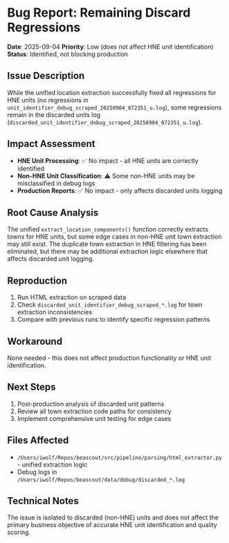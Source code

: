 # Bug Report: Remaining Discard Regressions

**Date**: 2025-09-04
**Priority**: Low (does not affect HNE unit identification)
**Status**: Identified, not blocking production

## Issue Description
While the unified location extraction successfully fixed all regressions for HNE units (no regressions in `unit_identifier_debug_scraped_20250904_072351_u.log`), some regressions remain in the discarded units log (`discarded_unit_identifier_debug_scraped_20250904_072351_u.log`).

## Impact Assessment
- **HNE Unit Processing**: ✅ No impact - all HNE units are correctly identified
- **Non-HNE Unit Classification**: ⚠️ Some non-HNE units may be misclassified in debug logs
- **Production Reports**: ✅ No impact - only affects discarded units logging

## Root Cause Analysis
The unified `extract_location_components()` function correctly extracts towns for HNE units, but some edge cases in non-HNE unit town extraction may still exist. The duplicate town extraction in HNE filtering has been eliminated, but there may be additional extraction logic elsewhere that affects discarded unit logging.

## Reproduction
1. Run HTML extraction on scraped data
2. Check `discarded_unit_identifier_debug_scraped_*.log` for town extraction inconsistencies
3. Compare with previous runs to identify specific regression patterns

## Workaround
None needed - this does not affect production functionality or HNE unit identification.

## Next Steps
1. Post-production analysis of discarded unit patterns
2. Review all town extraction code paths for consistency
3. Implement comprehensive unit testing for edge cases

## Files Affected
- `/Users/iwolf/Repos/beascout/src/pipeline/parsing/html_extractor.py` - unified extraction logic
- Debug logs in `/Users/iwolf/Repos/beascout/data/debug/discarded_*.log`

## Technical Notes
The issue is isolated to discarded (non-HNE) units and does not affect the primary business objective of accurate HNE unit identification and quality scoring.